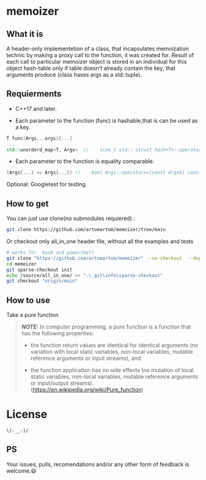 # memoizer
## What it is 
A header-only implementetion of a class, that incapsulates memoization technic by making a proxy call to the function, it was created for.
Result of each call to particular memoizer object is stored in an individual for this object hash-table only if table doesn't already 
contain the key, that arguments produce (class hases args as a std::tuple).
## Requierments
-  C++17 and later.

-  Each parameter to the function (func) is hashable,that is can be used as a key.

```c++
T func(Args...args){...}
...
std::unorderd_map<T, Args>  //    size_t std:: struct hash<T>::operator()(const T &x) const
```

- Each parameter to the function is equality comparable.

```c++
(Args{...} == Args{...}) //    bool Args::operator==(const Args&) const
```
Optional: Googletest for testing. 

## How to get
You can just use clone(no submodules requiered) :

```bash
git clone https://github.com/artomartom/memoizer/tree/main  
```
Or checkout only all_in_one header file, without all the examples and tests

```bash
# works for  bash and powershell 
git clone "https://github.com/artomartom/memoizer" --no-checkout  --depth 1
cd memoizer
git sparse-checkout init
echo /source/all_in_one/ >> ".\.git\info\sparse-checkout" 
git checkout "origin/main"
```

## How to use

Take a pure function
> **_NOTE:_**   In computer programming, a pure function is a function that has the following properties:
>-   the function return values are identical for identical arguments (no variation with local static variables, non-local variables, mutable reference arguments or input streams), and
>   
>-   the function application has no side effects (no mutation of local static variables, non-local variables, mutable reference arguments or input/output streams).
>(https://en.wikipedia.org/wiki/Pure_function)
# License
    \(-__-)/

## PS
Your issues, pulls, recomendations and/or any other form of feedback is welcome.:smiley:

